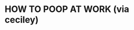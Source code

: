 <!--
id: 963709112
link: http://tumblr.atmos.org/post/963709112/how-to-poop-at-work-via-ceciley
slug: how-to-poop-at-work-via-ceciley
date: Mon Aug 16 2010 11:25:31 GMT-0700 (PDT)
publish: 2010-08-016
tags: 
title: HOW TO POOP AT WORK (via ceciley)
-->


HOW TO POOP AT WORK (via ceciley)
=================================



